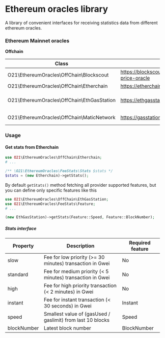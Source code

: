 # Ethereum oracles library

A library of convenient interfaces for receiving statistics data from different ethereum oracles.

### Ethereum Mainnet oracles

**Offchain**

| Class                                      | Source                                                     | Features                    |
|--------------------------------------------|------------------------------------------------------------|-----------------------------|
| O21\EthereumOracles\OffChain\Blockscout    | https://blockscout.com/eth/mainnet/api/v1/gas-price-oracle | No                          |
| O21\EthereumOracles\OffChain\Etherchain    | https://etherchain.org/api/gasnow                          | Instant                     |
| O21\EthereumOracles\OffChain\EthGasStation | https://ethgasstation.info/json/ethgasAPI.json             | Instant, BlockNumber, Speed |
| O21\EthereumOracles\OffChain\MaticNetwork  | https://gasstation-mainnet.matic.network/                  | Instant, BlockNumber        |

### Usage

#### Get stats from Etherchain

```php
use O21\EthereumOracles\OffChain\Etherchain;
# ...

/** \O21\EthereumOracles\FeeStats\Stats $stats */
$stats = (new Etherchain)->getStats();
```


By default ``getStats()`` method fetching all provider supported features, but you can define only specific features like this
```php
use O21\EthereumOracles\OffChain\EthGasStation;
use O21\EthereumOracles\FeeStats\Feature;
# ...

(new EthGasStation)->getStats(Feature::Speed, Feature::BlockNumber);
```

##### Stats interface
| Property    | Description                                                | Required feature |
|-------------|------------------------------------------------------------|------------------|
| slow        | Fee for low priority (>= 30 minutes) transaction in Gwei   | No               |
| standard    | Fee for medium priority (< 5 minutes) transaction in Gwei  | No               |
| high        | Fee for high priority transaction (< 2 minutes) in Gwei    | No               |
| instant     | Fee for instant transaction (< 30 seconds) in Gwei         | Instant          |                                           |     |
| speed       | Smallest value of (gasUsed / gaslimit) from last 10 blocks | Speed            |
| blockNumber | Latest block number                                        | BlockNumber      |